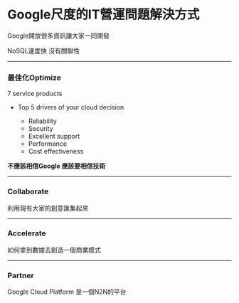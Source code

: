 # Google尺度的IT營運問題解決方式

Google開放很多資訊讓大家一同開發

NoSQL速度快 沒有關聯性

---

### 最佳化Optimize

7 service products

* Top 5 drivers of your cloud decision

  * Reliability
  * Security
  * Excellent support
  * Performance
  * Cost effectiveness

**不應該相信Google 應該要相信技術**

---

### Collaborate

利用現有大家的創意匯集起來

---

### Accelerate

如何拿到數據去創造一個商業模式

---

### Partner

Google Cloud Platform 是一個N2N的平台

